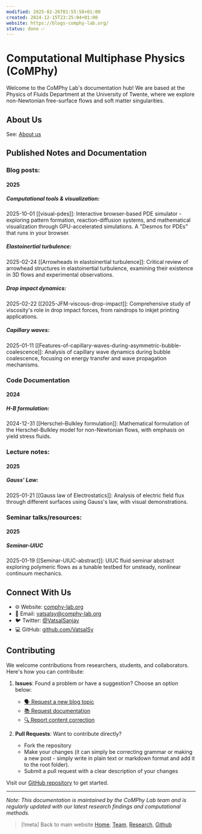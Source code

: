 ```yaml
---
modified: 2025-02-26T01:55:58+01:00
created: 2024-12-15T23:25:04+01:00
website: https://blogs-comphy-lab.org/
status: done ✅
---
```

# Computational Multiphase Physics <br> (CoMPhy)
Welcome to the CoMPhy Lab's documentation hub! We are based at the Physics of Fluids Department at the University of Twente, where we explore non-Newtonian free-surface flows and soft matter singularities.

## About Us

See: [About us](https://comphy-lab.org/about)

## Published Notes and Documentation

### Blog posts:
#### 2025
##### Computational tools & visualization:
2025-10-01 [[visual-pdes]]: Interactive browser-based PDE simulator - exploring pattern formation, reaction-diffusion systems, and mathematical visualization through GPU-accelerated simulations. A "Desmos for PDEs" that runs in your browser.

##### Elastoinertial turbulence:
2025-02-24 [[Arrowheads in elastoinertial turbulence]]: Critical review of arrowhead structures in elastoinertial turbulence, examining their existence in 3D flows and experimental observations.

##### Drop impact dynamics:
2025-02-22 [[2025-JFM-viscous-drop-impact]]: Comprehensive study of viscosity's role in drop impact forces, from raindrops to inkjet printing applications.

##### Capillary waves:
2025-01-11 [[Features-of-capillary-waves-during-asymmetric-bubble-coalescence]]: Analysis of capillary wave dynamics during bubble coalescence, focusing on energy transfer and wave propagation mechanisms.

### Code Documentation
#### 2024
##### H-B formulation:
2024-12-31 [[Herschel–Bulkley formulation]]: Mathematical formulation of the Herschel-Bulkley model for non-Newtonian flows, with emphasis on yield stress fluids.

### Lecture notes:
#### 2025
##### Gauss' Law:
2025-01-21 [[Gauss law of Electrostatics]]: Analysis of electric field flux through different surfaces using Gauss's law, with visual demonstrations.

### Seminar talks/resources:
#### 2025
##### Seminar-UIUC
2025-01-19 [[Seminar-UIUC-abstract]]: UIUC fluid seminar abstract exploring polymeric flows as a tunable testbed for unsteady, nonlinear continuum mechanics.

## Connect With Us

- 🌐 Website: [comphy-lab.org](http://www.comphy-lab.org)
- 📧 Email:   [vatsalsy@comphy-lab.org](mailto:vatsalsy@comphy-lab.org)
- 🐦 Twitter: [@VatsalSanjay](https://twitter.com/VatsalSanjay)
- 💻 GitHub: [github.com/VatsalSy](https://github.com/VatsalSy)

## Contributing

We welcome contributions from researchers, students, and collaborators. Here's how you can contribute:

1. **Issues**: Found a problem or have a suggestion? Choose an option below:
   - [🗣️ Request a new blog topic](https://github.com/comphy-lab/CoMPhy-Lab-Blogs/issues/new?template=blog_topic_request.md&labels=blog-request,enhancement)
   - [📚 Request documentation](https://github.com/comphy-lab/CoMPhy-Lab-Blogs/issues/new?template=documentation_request.md&labels=documentation)
   - [🔍 Report content correction](https://github.com/comphy-lab/CoMPhy-Lab-Blogs/issues/new?template=content_correction.md&labels=correction)

2. **Pull Requests**: Want to contribute directly? 
   - Fork the repository
   - Make your changes (it can simply be correcting grammar or making a new post - simply write in plain text or markdown format and add it to the root folder).
   - Submit a pull request with a clear description of your changes

Visit our [GitHub repository](https://github.com/comphy-lab/CoMPhy-Lab-Blogs) to get started.

---
*Note: This documentation is maintained by the CoMPhy Lab team and is regularly updated with our latest research findings and computational methods.*

> [!meta] Back to main website
> [Home](https://comphy-lab.org/), [Team](https://comphy-lab.org/team), [Research](https://comphy-lab.org/research), [Github](https://github.com/comphy-lab)